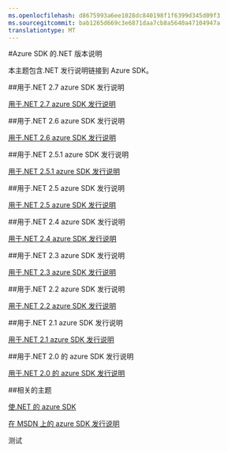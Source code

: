 ```yaml
---
ms.openlocfilehash: d8675993a6ee1028dc840198f1f6399d345d09f3
ms.sourcegitcommit: bab1265d669c3e6871daa7cb8a5640a47104947a
translationtype: MT
---
```

<properties 
    pageTitle="Azure SDK 的.NET 版本说明" 
    description="Azure SDK 的.NET 版本说明" 
    services="app-service/web" 
    documentationCenter="" 
    authors="Juliako" 
    manager="dwrede" 
    editor=""/>

<tags 
    ms.service="media-services" 
    ms.workload="media" 
    ms.tgt_pltfrm="na" 
    ms.devlang="na" 
    ms.topic="article" 
    ms.date="07/20/2015" 
    ms.author="juliako"/>



#Azure SDK 的.NET 版本说明

本主题包含.NET 发行说明链接到 Azure SDK。 

##用于.NET 2.7 azure SDK 发行说明

[用于.NET 2.7 azure SDK 发行说明](azure-sdk-dotnet-release-notes-2_7.md)

##用于.NET 2.6 azure SDK 发行说明

[用于.NET 2.6 azure SDK 发行说明](azure-sdk-dotnet-release-notes-2_6.md)

##用于.NET 2.5.1 azure SDK 发行说明

[用于.NET 2.5.1 azure SDK 发行说明](../app-service/app-service-release-notes.md)

##用于.NET 2.5 azure SDK 发行说明

[用于.NET 2.5 azure SDK 发行说明](https://msdn.microsoft.com/library/azure/dn873976.aspx)

##用于.NET 2.4 azure SDK 发行说明

[用于.NET 2.4 azure SDK 发行说明](https://msdn.microsoft.com/library/azure/dn794167.aspx)

##用于.NET 2.3 azure SDK 发行说明

[用于.NET 2.3 azure SDK 发行说明](https://msdn.microsoft.com/library/azure/dn655054.aspx)

##用于.NET 2.2 azure SDK 发行说明

[用于.NET 2.2 azure SDK 发行说明](https://msdn.microsoft.com/library/azure/dn459835.aspx)

##用于.NET 2.1 azure SDK 发行说明

[用于.NET 2.1 azure SDK 发行说明](https://msdn.microsoft.com/library/azure/dn407359.aspx)

##用于.NET 2.0 的 azure SDK 发行说明

[用于.NET 2.0 的 azure SDK 发行说明](https://msdn.microsoft.com/library/azure/dn169556.aspx)

##相关的主题

[使.NET 的 azure SDK](http://azure.microsoft.com/downloads/archive-net-downloads/)

[在 MSDN 上的 azure SDK 发行说明](https://msdn.microsoft.com/library/azure/dn627519.aspx)
 
测试
